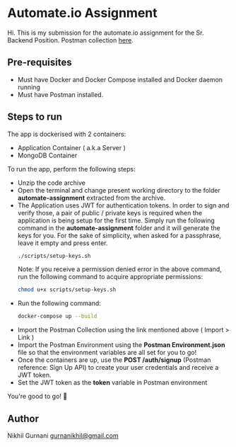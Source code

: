# Automate.io Assignment

Hi. This is my submission for the automate.io assignment for the Sr. Backend Position.
Postman collection [here](https://www.getpostman.com/collections/23979759fc8039cfd1a2).
## Pre-requisites
* Must have Docker and Docker Compose installed and Docker daemon running
* Must have Postman installed.

## Steps to run
The app is dockerised with 2 containers:
* Application Container ( a.k.a Server )
* MongoDB Container

To run the app, perform the following steps:
* Unzip the code archive
* Open the terminal and change present working directory to the folder **automate-assignment** extracted from the archive.
* The Application uses JWT for authentication tokens. In order to sign and verify those, a pair of public / private keys is required when the application is being setup for the first time. Simply run the following command in the **automate-assignment** folder and it will generate the keys for you. For the sake of simplicity, when asked for a passphrase, leave it empty and press enter.
   ```bash
   ./scripts/setup-keys.sh
   ```
   Note: If you receive a permission denied error in the above command, run the following command to acquire appropriate permissions:
   ```bash
   chmod u+x scripts/setup-keys.sh
   ```
* Run the following command:
    ```bash
    docker-compose up --build
    ```
* Import the Postman Collection using the link mentioned above ( Import > Link )
* Import the Postman Environment using the **Postman Environment.json** file so that the environment variables are all set for you to go!
* Once the containers are up, use the **POST /auth/signup** (Postman reference: Sign Up API) to create your user credentials and receive a JWT token.
* Set the JWT token as the **token** variable in Postman environment

You're good to go! 🚀
## Author
Nikhil Gurnani
gurnanikhil@gmail.com